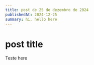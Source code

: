 ```yaml
---
title: post de 25 de dezembro de 2024
publishedAt: 2024-12-25
summary: hi, hello here
---
```


# post title

Teste here